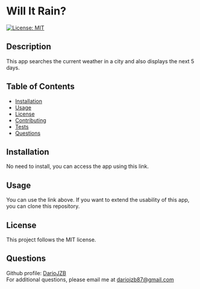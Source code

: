 # Will It Rain?
[![License: MIT](https://img.shields.io/badge/License-MIT-yellow.svg)](https://opensource.org/licenses/MIT)
    
## Description
This app searches the current weather in a city and also displays the next 5 days. 

## Table of Contents
- [Installation](#installation)
- [Usage](#usage)
- [License](#license)
- [Contributing](#contributing)
- [Tests](#tests)
- [Questions](#questions)

## Installation
No need to install, you can access the app using this link.

## Usage
You can use the link above.  If you want to extend the usability of this app, you can clone this repository.

## License
This project follows the MIT license.

## Questions
Github profile: [DarioJZB](https://github.com/DarioJZB)<br> 
For additional questions, please email me at <dariojzb87@gmail.com>
